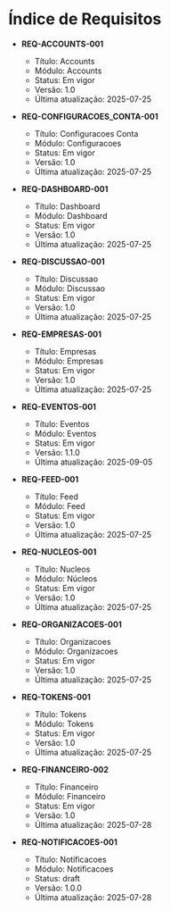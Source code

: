 # Índice de Requisitos

- **REQ-ACCOUNTS-001**
  - Título: Accounts
  - Módulo: Accounts
  - Status: Em vigor
  - Versão: 1.0
  - Última atualização: 2025-07-25


- **REQ-CONFIGURACOES_CONTA-001**
  - Título: Configuracoes Conta
  - Módulo: Configuracoes
  - Status: Em vigor
  - Versão: 1.0
  - Última atualização: 2025-07-25

- **REQ-DASHBOARD-001**
  - Título: Dashboard
  - Módulo: Dashboard
  - Status: Em vigor
  - Versão: 1.0
  - Última atualização: 2025-07-25

- **REQ-DISCUSSAO-001**
  - Título: Discussao
  - Módulo: Discussao
  - Status: Em vigor
  - Versão: 1.0
  - Última atualização: 2025-07-25

- **REQ-EMPRESAS-001**
  - Título: Empresas
  - Módulo: Empresas
  - Status: Em vigor
  - Versão: 1.0
  - Última atualização: 2025-07-25

- **REQ-EVENTOS-001**
  - Título: Eventos
  - Módulo: Eventos
  - Status: Em vigor
  - Versão: 1.1.0
  - Última atualização: 2025-09-05

- **REQ-FEED-001**
  - Título: Feed
  - Módulo: Feed
  - Status: Em vigor
  - Versão: 1.0
  - Última atualização: 2025-07-25

- **REQ-NUCLEOS-001**
  - Título: Nucleos
  - Módulo: Núcleos
  - Status: Em vigor
  - Versão: 1.0
  - Última atualização: 2025-07-25

- **REQ-ORGANIZACOES-001**
  - Título: Organizacoes
  - Módulo: Organizacoes
  - Status: Em vigor
  - Versão: 1.0
  - Última atualização: 2025-07-25

- **REQ-TOKENS-001**
  - Título: Tokens
  - Módulo: Tokens
  - Status: Em vigor
  - Versão: 1.0
  - Última atualização: 2025-07-25

- **REQ-FINANCEIRO-002**
  - Título: Financeiro
  - Módulo: Financeiro
  - Status: Em vigor
  - Versão: 1.0
  - Última atualização: 2025-07-28

- **REQ-NOTIFICACOES-001**
  - Título: Notificacoes
  - Módulo: Notificacoes
  - Status: draft
  - Versão: 1.0.0
  - Última atualização: 2025-07-28
